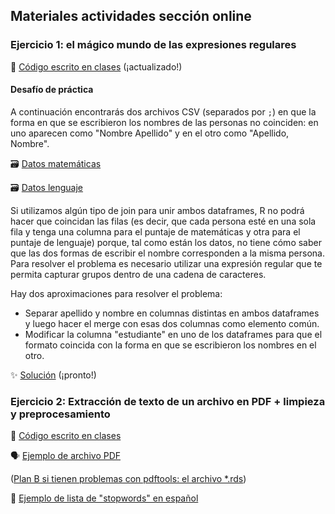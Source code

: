 ## Materiales actividades sección online

### Ejercicio 1: el mágico mundo de las expresiones regulares

:page_facing_up: [Código escrito en clases](https://www.dropbox.com/scl/fi/rt13wr6gpw93x2gqqep7k/01_expresiones-regulares.R?rlkey=jcx0odaybizfg9402x61ozk9m&dl=0) (¡actualizado!)


#### Desafío de práctica
A continuación encontrarás dos archivos CSV (separados por `;`) en que la forma en que se escribieron los nombres de las personas no coinciden: en uno aparecen como "Nombre Apellido" y en el otro como "Apellido, Nombre".

:card_file_box: [Datos matemáticas](https://www.dropbox.com/scl/fi/0r0m3ttp5cagybvk5quhu/matematicas.csv?rlkey=5xddjevkgl0zd2dc7pzxpbweo&dl=0)

:card_file_box: [Datos lenguaje](https://www.dropbox.com/scl/fi/zoh7n0mfhh51539rtmpl6/lenguaje.csv?rlkey=ah9tekr76iwiymm11vo5kdknm&dl=0)

Si utilizamos algún tipo de join para unir ambos dataframes, R no podrá hacer que coincidan las filas (es decir, que cada persona esté en una sola fila y tenga una columna para el puntaje de matemáticas y otra para el puntaje de lenguaje) porque, tal como están los datos, no tiene cómo saber que las dos formas de escribir el nombre corresponden a la misma persona. Para resolver el problema es necesario utilizar una expresión regular que te permita capturar grupos dentro de una cadena de caracteres.

Hay dos aproximaciones para resolver el problema:
 - Separar apellido y nombre en columnas distintas en ambos dataframes y luego hacer el merge con esas dos columnas como elemento común.
 - Modificar la columna "estudiante" en uno de los dataframes para que el formato coincida con la forma en que se escribieron los nombres en el otro.

:sparkles: [Solución]() (¡pronto!)

### Ejercicio 2: Extracción de texto de un archivo en PDF + limpieza y preprocesamiento

📄 [Código escrito en clases](https://www.dropbox.com/scl/fi/jpfjz3m3d4zyph3scfpgd/02_extraccion-preprocesamiento.R?rlkey=k2vr0j7p28g57wula3aylwly9&dl=0)

🗣️ [Ejemplo de archivo PDF](https://www.dropbox.com/scl/fi/7ubt6pceaw4hxfxgy75f7/20140521.pdf?rlkey=ggnx71ufih6jbtnlmf1nglvv6&dl=0) 

([Plan B si tienen problemas con pdftools: el archivo *.rds](https://www.dropbox.com/scl/fi/topr9d7acuhe96b0mky26/discurso_2014.rds?rlkey=ab51ku4lhhquvag6i3fxn3ye3&dl=0))

🔡 [Ejemplo de lista de "stopwords" en español](https://raw.githubusercontent.com/7PartidasDigital/AnaText/master/datos/diccionarios/vacias.txt)



